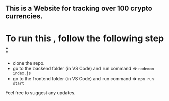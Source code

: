 ## This is a Website for tracking over 100 crypto currencies.

# To run this , follow the following step : 
- clone the repo.
- go to the backend folder (in VS Code) and run command => `nodemon index.js` 
- go to the frontend folder (in VS Code) and run command => `npm run start`


Feel free to suggest any updates.
